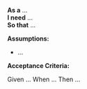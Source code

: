**As a** ...  
**I need** ...  
**So that** ...  

**Assumptions:** 
* ...

**Acceptance Criteria:**

Given ...
When ...
Then ...

